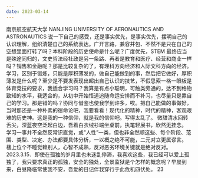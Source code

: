 ```yaml
---
date: 2023-03-14
---
```


南京航空航天大学
NANJING UNIVERSITY OF AERONAUTICS AND ASTRONAUTICS
说一下自己的感受，还是事实优先，是事实优先，摆明自己的认识理解，组织清楚自己的系统表达。广开言路，兼容并包、不然不是只在自己的空想里面打转了吗？本科阶段的历史使命是什么呢？广度优先，STEM 最终应当是殊途同归的，文史哲法经社政是另一条路、再者是教育和医疗、经营和商业一样吗？销售和金融呢？那是比较复杂的了，有理科方向经济和人际文科方向的经济。
学习，区别于锻炼，只能是厚积薄发的，做自己能做到的事，然后把它做好，厚积薄发是什么呢？至少是不要发表现出超出自己认识的技艺，不假思索一格一眼板是体育竞技的要求，我适合学习吗？我算是有点小聪明，可触类旁通的，达不到格物致知的水平，我适合的，从初中开始悟道追随命运安排而不补习，也尽量只是靠自己的学习。那是错的吗？协同与借鉴也使我学到许多，唉。把自己能做的事做好，当时那还是一种朴素的宿命论吧，我要看看！现代化的精神，时代的精神，客观艰难的历史神。这是我的一种信仰，就是我的信仰吧。写得太乱了。
微甜清水回转舌尖，深蓝夜空泛起白边，吾着白衣绒衫端坐桌前，执笔轻展书，欣然无挂念。
学习一事并不全然反常识直觉，或“人性”一类，但也非全然顺这些、每个阶段、范围、类型、决定、办法都要具体分析，一以概之绝不可能，二元对立更属谬言。
楼上位个不睡觉赖别人，心智不成熟，反对恶劣环境关键就是绝对反对。
2023.3.15．即使在孤独的岁月里也未迷乱停滞，我喜欢这些，我已经可以爱上孤独了，我只要求真正的孤独，安全的独处，全景监狱是个怎样的概念呢？早晨到来，白昼降临常使我不安，吾爱的日记伴我穿行于此危机四伏处。
23
